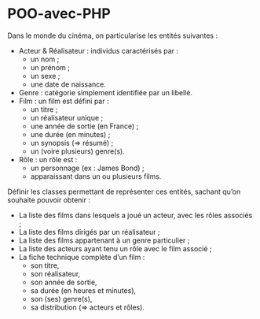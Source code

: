 # POO-avec-PHP

Dans le monde du cinéma, on particularise les entités suivantes :
- Acteur & Réalisateur : individus caractérisés par :
  -	un nom ;
  -	un prénom ;
  -	un sexe ;
  -	une date de naissance.
- Genre :	catégorie simplement identifiée par un libellé.
- Film : un film est défini par :
  -	un titre ;
  -	un réalisateur unique ;
  -	une année de sortie (en France) ;
  -	une durée (en minutes) ;
  -	un synopsis (=> résumé) ;
  -	un (voire plusieurs) genre(s).
- Rôle : un rôle est :
  -	un personnage (ex : James Bond) ;
  -	apparaissant dans un ou plusieurs films.

Définir les classes permettant de représenter ces entités, sachant qu’on souhaite pouvoir obtenir :
- La liste des films dans lesquels a joué un acteur, avec les rôles associés ;
- La liste des films dirigés par un réalisateur ;
- La liste des films appartenant à un genre particulier ;
- La liste des acteurs ayant tenu un rôle avec le film associé ;
- La fiche technique complète d’un film :
  - son titre,
  - son réalisateur,
  - son année de sortie,
  - sa durée (en heures et minutes),
  - son (ses) genre(s),
  - sa distribution (=> acteurs et rôles).
